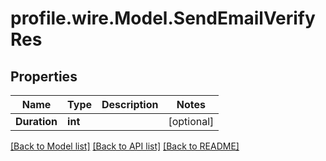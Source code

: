# profile.wire.Model.SendEmailVerifyRes

## Properties

Name | Type | Description | Notes
------------ | ------------- | ------------- | -------------
**Duration** | **int** |  | [optional] 

[[Back to Model list]](../README.md#documentation-for-models) [[Back to API list]](../README.md#documentation-for-api-endpoints) [[Back to README]](../README.md)

